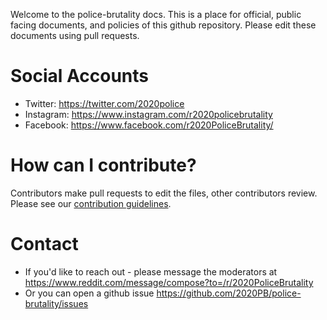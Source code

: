 Welcome to the police-brutality docs. This is a place for official, public facing documents, and policies of this github repository. Please edit these documents using pull requests.

# Social Accounts

* Twitter: https://twitter.com/2020police
* Instagram: https://www.instagram.com/r2020policebrutality
* Facebook: https://www.facebook.com/r2020PoliceBrutality/

# How can I contribute?

Contributors make pull requests to edit the files, other contributors review. Please see our [contribution guidelines](https://github.com/2020PB/police-brutality/blob/main/CONTRIBUTING.md).

# Contact

* If you'd like to reach out - please message the moderators at https://www.reddit.com/message/compose?to=/r/2020PoliceBrutality
* Or you can open a github issue https://github.com/2020PB/police-brutality/issues
